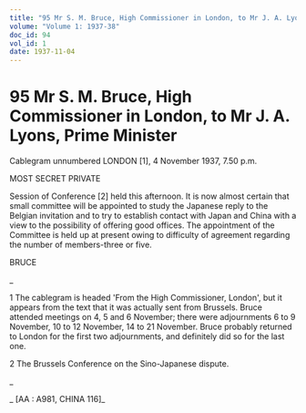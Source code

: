 ```yaml
---
title: "95 Mr S. M. Bruce, High Commissioner in London, to Mr J. A. Lyons, Prime Minister"
volume: "Volume 1: 1937-38"
doc_id: 94
vol_id: 1
date: 1937-11-04
---
```


# 95 Mr S. M. Bruce, High Commissioner in London, to Mr J. A. Lyons, Prime Minister

Cablegram unnumbered LONDON [1], 4 November 1937, 7.50 p.m.

MOST SECRET PRIVATE

Session of Conference [2] held this afternoon. It is now almost certain that small committee will be appointed to study the Japanese reply to the Belgian invitation and to try to establish contact with Japan and China with a view to the possibility of offering good offices. The appointment of the Committee is held up at present owing to difficulty of agreement regarding the number of members-three or five.

BRUCE

_

1 The cablegram is headed 'From the High Commissioner, London', but it appears from the text that it was actually sent from Brussels. Bruce attended meetings on 4, 5 and 6 November; there were adjournments 6 to 9 November, 10 to 12 November, 14 to 21 November. Bruce probably returned to London for the first two adjournments, and definitely did so for the last one.

2 The Brussels Conference on the Sino-Japanese dispute.

_

_ [AA : A981, CHINA 116]_
